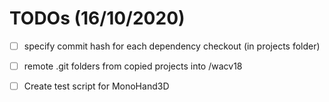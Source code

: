 # TODOs (16/10/2020)

- [ ] specify commit hash for each dependency checkout (in projects folder)
- [ ] remote .git folders from copied projects into /wacv18
- [ ] Create test script for MonoHand3D

